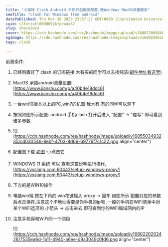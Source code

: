 ```yaml
---
title: "小猫咪 Clash Android 手机开启服务配置,做Windows MacOS流量服务"
seoTitle: "clash for Windows from android"
datePublished: Thu Mar 30 2023 23:57:27 GMT+0000 (Coordinated Universal Time)
cuid: clfvrzotl000009jkfpru4x57
slug: share2win
cover: https://cdn.hashnode.com/res/hashnode/image/upload/v1680220688400/cb87064e-2e73-42db-b9d4-91ac5f57bc18.webp
ogImage: https://cdn.hashnode.com/res/hashnode/image/upload/v1680220618339/389c080e-292e-4b54-86ed-939ed26e9f7e.webp
tags: clash

---
```


前置条件:

1. 已经购置好了 clash 的订阅链接 木有买的同学可以去找纯洁([邮件地址看这里](https://blog.grpchub.cc/11))
    
2. MacOS 承接android流量设置: [https://www.jianshu.com/p/a40b4e18ddc6](https://www.jianshu.com/p/a40b4e18ddc6)
    
3. 一台win10版本以上的PC,win7的机器 我木有,有的同学可以测下
    
4. 按照如图所示配置: android 手机clash 打开后进入 "配置" -&gt; "覆写" 即可看到诸多参数
    
5. ![](https://cdn.hashnode.com/res/hashnode/image/upload/v1685503493235/cd030546-8ebf-4703-8d66-69776f7c1c22.png align="center")
    
6. 配置图下载 [如图](https://grpc-generic.pkg.coding.net/a0/pub/clash-android-share-config-Screenshot_2023-03-31-07-15-31-077_Clash.png?version=v1) 👈点击它
    
7. WINDOWS 11 系统 可以 查看这篇说明进行操作, [https://ysslang.com:60443/setup-windows-proxy/](https://ysslang.com:60443/setup-windows-proxy/)
    
8. 下方的是WIN10操作
    
9. 电脑win端 按左下角的 win花键输入 proxy -&gt; 回车 如图所示 配置对应的参数后点击保存,注意这个IP地址得要是你手机的ip哦 ,一般的手机在WiFi清单中对某个WiFi选项的 小箭头 -&gt; 点击进去 即可查到你的WiFi局域网内的IP
    
10. 注意手机得和WiFi同一个网段
    
    ![](https://cdn.hashnode.com/res/hashnode/image/upload/v1680220202426/7535ea6d-1a11-4940-a6ee-d9a3049c0fd6.png align="center")